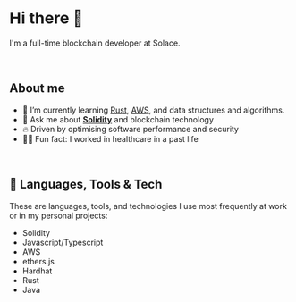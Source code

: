 # Hi there 🤗

I'm a full-time blockchain developer at Solace. 

</br>

## About me

- 🌱 I’m currently learning [Rust](https://www.rust-lang.org/), [AWS](https://aws.amazon.com/), and data structures and algorithms.
- 💬 Ask me about **[Solidity](https://soliditylang.org/)** and blockchain technology
- 🔥 Driven by optimising software performance and security
- 👨‍⚕️ Fun fact: I worked in healthcare in a past life

</br>

## 🔨 Languages, Tools & Tech

These are languages, tools, and technologies I use most frequently at work or in my personal projects:

- Solidity
- Javascript/Typescript
- AWS
- ethers.js
- Hardhat
- Rust
- Java

<!--
**kyzooghost/kyzooghost** is a ✨ _special_ ✨ repository because its `README.md` (this file) appears on your GitHub profile.

Here are some ideas to get you started:

- 🔭 I’m currently working on ...
- 🌱 I’m currently learning ...
- 👯 I’m looking to collaborate on ...
- 🤔 I’m looking for help with ...
- 💬 Ask me about ...
- 📫 How to reach me: ...
- 😄 Pronouns: ...
- ⚡ Fun fact: ...
-->
